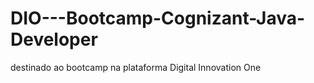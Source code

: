# DIO---Bootcamp-Cognizant-Java-Developer
destinado ao bootcamp na plataforma Digital Innovation One
